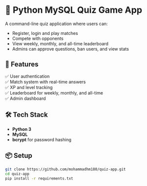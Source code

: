 # 🧠 Python MySQL Quiz Game App

A command-line quiz application where users can:
- Register, login and play matches
- Compete with opponents
- View weekly, monthly, and all-time leaderboard
- Admins can approve questions, ban users, and view stats

## 🚀 Features

✅ User authentication  
✅ Match system with real-time answers  
✅ XP and level tracking  
✅ Leaderboard for weekly, monthly, and all-time  
✅ Admin dashboard  

## 🛠 Tech Stack

- **Python 3**
- **MySQL**
- **bcrypt** for password hashing

## 📦 Setup

```bash
git clone https://github.com/mohammadhm180/quiz-app.git
cd quiz-app
pip install -r requirements.txt

